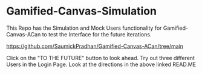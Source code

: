 # Gamified-Canvas-Simulation

This Repo has the Simulation and Mock Users functionality for Gamified-Canvas-ACan to test the Interface for the future iterations.

https://github.com/SaumickPradhan/Gamified-Canvas-ACan/tree/main

Click on the "TO THE FUTURE" button to look ahead. Try out three different Users in the Login Page. Look at the directions in the above linked READ.ME
